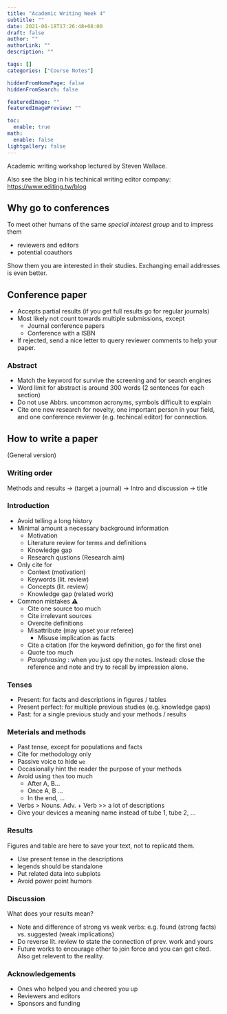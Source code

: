 ```yaml
---
title: "Academic Writing Week 4"
subtitle: ""
date: 2021-06-18T17:26:48+08:00
draft: false
author: ""
authorLink: ""
description: ""

tags: []
categories: ["Course Notes"]

hiddenFromHomePage: false
hiddenFromSearch: false

featuredImage: ""
featuredImagePreview: ""

toc:
  enable: true
math:
  enable: false
lightgallery: false
---
```


Academic writing workshop lectured by Steven Wallace.

Also see the blog in his techinical writing editor company: <https://www.editing.tw/blog>

<!--more-->

## Why go to conferences

To meet other humans of the same _special interest group_ and to impress them

- reviewers and editors
- potential coauthors

Show them you are interested in their studies. Exchanging email addresses is even better.

## Conference paper

- Accepts partial results (if you get full results go for regular journals)
- Most likely not count towards multiple submissions, except
  - Journal conference papers
  - Conference with a ISBN
- If rejected, send a nice letter to query reviewer comments to help your paper.

### Abstract
- Match the keyword for survive the screening and for search engines
- Word limit for abstract is around 300 words (2 sentences for each section)
- Do not use Abbrs. uncommon acronyms, symbols difficult to explain
- Cite one new research for novelty, one important person in your field, and one conference reviewer (e.g. techincal editor) for connection.

## How to write a paper

(General version)

### Writing order

Methods and results -> (target a journal) -> Intro and discussion -> title

### Introduction

- Avoid telling a long history
- Minimal amount a necessary background information
  - Motivation
  - Literature review for terms and definitions
  - Knowledge gap
  - Research qustions (Research aim)
- Only cite for
  - Context (motivation)
  - Keywords (lit. review)
  - Concepts (lit. review)
  - Knowledge gap (related work)
- Common mistakes ⚠️
  - Cite one source too much
  - Cite irrelevant sources
  - Overcite definitions
  - Misattribute (may upset your referee)
    - Misuse implication as facts
  - Cite a citation (for the keyword definition, go for the first one)
  - Quote too much
  - _Paraphrasing_ : when you just opy the notes. Instead: close the reference and note and try to recall by impression alone.

### Tenses
- Present: for facts and descriptions in figures / tables
- Present perfect: for multiple previous studies (e.g. knowledge gaps)
- Past: for a single previous study and your methods / results



### Meterials and methods

- Past tense, except for populations and facts
- Cite for methodology only
- Passive voice to hide `we`
- Occasionally hint the reader the purpose of your methods
- Avoid using `then` too much
  - After A, B...
  - Once A, B ...
  - In the end, ...
- Verbs > Nouns. Adv. + Verb >> a lot of descriptions
- Give your devices a meaning name instead of tube 1, tube 2, ...

### Results

Figures and table are here to save your text, not to replicatd them.
- Use present tense in the descriptions
- legends should be standalone
- Put related data into subplots
- Avoid power point humors

### Discussion

What does your results mean?

- Note and difference of strong vs weak verbs: e.g. found (strong facts) vs. suggested (weak implications)
- Do reverse lit. review to state the connection of prev. work and yours
- Future works to encourage other to join force and you can get cited. Also get relevent to the reality.

### Acknowledgements
- Ones who helped you and cheered you up
- Reviewers and editors
- Sponsors and funding
